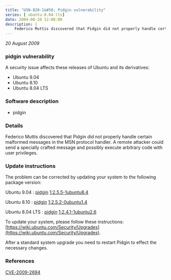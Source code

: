 ```yaml
---
title: "USN-820-1&#58; Pidgin vulnerability"
series: [ ubuntu-8.04-lts]
date: 2009-08-20 12:00:00
description: |
    Federico Muttis discovered that Pidgin did not properly handle certain malformed messages in the MSN protocol handler. A remote attacker could send a specially crafted message and possibly execute arbitrary code with user privileges. 
--- 
```

 
 

*20 August 2009*

### pidgin vulnerability

A security issue affects these releases of Ubuntu and its derivatives:

* Ubuntu 9.04
* Ubuntu 8.10
* Ubuntu 8.04 LTS

### Software description

* pidgin 

### Details

Federico Muttis discovered that Pidgin did not properly handle certain malformed messages in the MSN protocol handler. A remote attacker could send a specially crafted message and possibly execute arbitrary code with user privileges. 

### Update instructions

The problem can be corrected by updating your system to the following package version:

Ubuntu 9.04
 : [pidgin](https://launchpad.net/ubuntu/+source/pidgin) <span> [1:2.5.5-1ubuntu8.4](https://launchpad.net/ubuntu/+source/pidgin/1:2.5.5-1ubuntu8.4) </span> 

Ubuntu 8.10
 : [pidgin](https://launchpad.net/ubuntu/+source/pidgin) <span> [1:2.5.2-0ubuntu1.4](https://launchpad.net/ubuntu/+source/pidgin/1:2.5.2-0ubuntu1.4) </span> 

Ubuntu 8.04 LTS
 : [pidgin](https://launchpad.net/ubuntu/+source/pidgin) <span> [1:2.4.1-1ubuntu2.6](https://launchpad.net/ubuntu/+source/pidgin/1:2.4.1-1ubuntu2.6) </span> 

To update your system, please follow these instructions: [https://wiki.ubuntu.com/Security/Upgrades](https://wiki.ubuntu.com/Security/Upgrades).

After a standard system upgrade you need to restart Pidgin to effect the necessary changes. 

### References

 
 [CVE-2009-2694](http://people.ubuntu.com/~ubuntu-security/cve/CVE-2009-2694)
 


